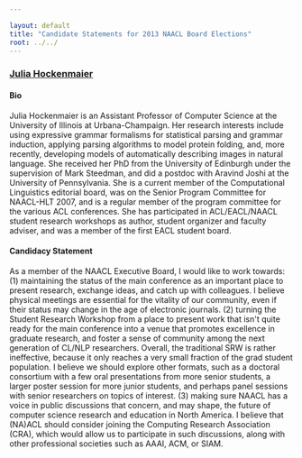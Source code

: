 ```yaml
---

layout: default
title: "Candidate Statements for 2013 NAACL Board Elections"
root: ../../
---
```


### [Julia Hockenmaier](http://www.cs.uiuc.edu/~juliahmr/)

#### Bio

Julia Hockenmaier is an Assistant Professor of Computer Science at the University of Illinois at Urbana-Champaign. Her research interests include using expressive grammar formalisms for statistical parsing and grammar induction, applying parsing algorithms to model protein folding, and, more recently, developing models of automatically describing images in natural language. She received her PhD from the University of Edinburgh under the supervision of Mark Steedman, and did a postdoc with Aravind Joshi at the University of Pennsylvania. She is a current member of the Computational Linguistics editorial board, was on the Senior Program Committee for NAACL-HLT 2007, and is a regular member of the program committee for the various ACL conferences. She has participated in ACL/EACL/NAACL student research workshops as author, student organizer and faculty adviser, and was a member of the first EACL student board.

#### Candidacy Statement

As a member of the NAACL Executive Board, I would like to work towards: (1) maintaining the status of the main conference as an important place to present research, exchange ideas, and catch up with colleagues. I believe physical meetings are essential for the vitality of our community, even if their status may change in the age of electronic journals. (2) turning the Student Research Workshop from a place to present work that isn't quite ready for the main conference into a venue that promotes excellence in graduate research, and foster a sense of community among the next generation of CL/NLP researchers. Overall, the traditional SRW is rather ineffective, because it only reaches a very small fraction of the grad student population. I believe we should explore other formats, such as a doctoral consortium with a few oral presentations from more senior students, a larger poster session for more junior students, and perhaps panel sessions with senior researchers on topics of interest. (3) making sure NAACL has a voice in public discussions that concern, and may shape, the future of computer science research and education in North America. I believe that (NA)ACL should consider joining the Computing Research Association (CRA), which would allow us to participate in such discussions, along with other professional societies such as AAAI, ACM, or SIAM.
